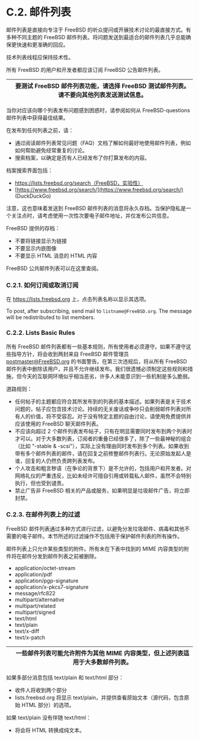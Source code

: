 # C.2. 邮件列表

邮件列表是直接向专注于 FreeBSD 的听众提问或开展技术讨论的最直接方式。有多种不同主题的 FreeBSD 邮件列表。将问题发送到最适合的邮件列表几乎总能确保更快速和更准确的回应。

技术列表线程应保持技术性。

所有 FreeBSD 的用户和开发者都应该订阅 FreeBSD 公告邮件列表。

|  | 要测试 FreeBSD 邮件列表功能，请选择 FreeBSD 测试邮件列表。请不要向其他列表发送测试信息。|
| -- | ------------------------------------------------------------------------------------------ |

当你对应该向哪个列表发布问题感到困惑时，请参阅如何从 FreeBSD-questions 邮件列表中获得最佳结果。

在发布到任何列表之前，请：

* 通过阅读邮件列表常见问题（FAQ）文档了解如何最好地使用邮件列表，例如如何帮助避免经常重复的讨论。
* 搜索档案，以确定是否有人已经发布了你打算发布的内容。

档案搜索界面包括：

* https://lists.freebsd.org/search（FreeBSD，实验性）
* [https://www.freebsd.org/search/](https://www.freebsd.org/search/) (DuckDuckGo)

注意，这也意味着发送到 FreeBSD 邮件列表的消息将永久存档。当保护隐私是一个关注点时，请考虑使用一次性次要电子邮件地址，并仅发布公共信息。

FreeBSD 提供的存档：

* 不要将链接显示为链接
* 不要显示内嵌图像
* 不要显示 HTML 消息的 HTML 内容

FreeBSD 公共邮件列表可以在这里查阅。

### C.2.1. 如何订阅或取消订阅

在 https://lists.freebsd.org 上，点击列表名称以显示其选项。

To post, after subscribing, send mail to `listname@FreeBSD.org`. The message will be redistributed to list members.

### C.2.2. Lists Basic Rules

所有 FreeBSD 邮件列表都有一些基本规则，所有使用者必须遵守。如果不遵守这些指导方针，将会收到两封来自 FreeBSD 邮件管理员 postmaster@FreeBSD.org 的书面警告。在第三次违规后，将从所有 FreeBSD 邮件列表中删除该用户，并且不允许继续发布。我们很遗憾必须制定这些规则和措施，但今天的互联网环境似乎相当恶劣，许多人未能意识到一些机制是多么脆弱。

道路规则：

* 任何帖子的主题都应符合其所发布到的列表的基本描述。如果列表是关于技术问题的，帖子应包含技术讨论。持续的无关废话或争吵只会削弱邮件列表对所有人的价值，将不受容忍。对于没有特定主题的自由讨论，请使用免费提供并应该使用的 FreeBSD 聊天邮件列表。
* 不应该向超过 2 个邮件列表发布帖子，只有在明显需要同时发布到两个列表时才可以。对于大多数列表，订阅者的重叠已经很多了，除了一些最神秘的组合（比如 "-stable & -scsi"），实际上没有理由同时发布到多个列表。如果收到带有多个邮件列表的邮件，请在回复之前修整邮件列表行。无论原始发起人是谁，回复的人仍然负责跨列表发布。
* 个人攻击和粗言秽语（在争论的背景下）是不允许的，包括用户和开发者。对网络礼仪的严重违反，比如未经许可擅自引用或转载私人邮件，虽然不会特别执行，但也受到谴责。
* 禁止广告非 FreeBSD 相关的产品或服务，如果明显是垃圾邮件广告，将立即封禁。

### C.2.3. 在邮件列表上的过滤

FreeBSD 邮件列表通过多种方式进行过滤，以避免分发垃圾邮件、病毒和其他不需要的电子邮件。本节所述的过滤操作不包括用于保护邮件列表的所有操作。

邮件列表上只允许某些类型的附件。所有未在下表中找到的 MIME 内容类型的附件将在邮件分发到邮件列表之前被删除。

* application/octet-stream
* application/pdf
* application/pgp-signature
* application/x-pkcs7-signature
* message/rfc822
* multipart/alternative
* multipart/related
* multipart/signed
* text/html
* text/plain
* text/x-diff
* text/x-patch

|  | 一些邮件列表可能允许附件为其他 MIME 内容类型，但上述列表适用于大多数邮件列表。|
| -- | -------------------------------------------------------------------------------- |

如果多部分消息包括 text/plain 和 text/html 部分：

* 收件人将收到两个部分
* lists.freebsd.org 将显示 text/plain，并提供查看原始文本（源代码，包含原始 HTML 部分）的选项。

如果 text/plain 没有伴随 text/html：

* 将会将 HTML 转换成纯文本。
